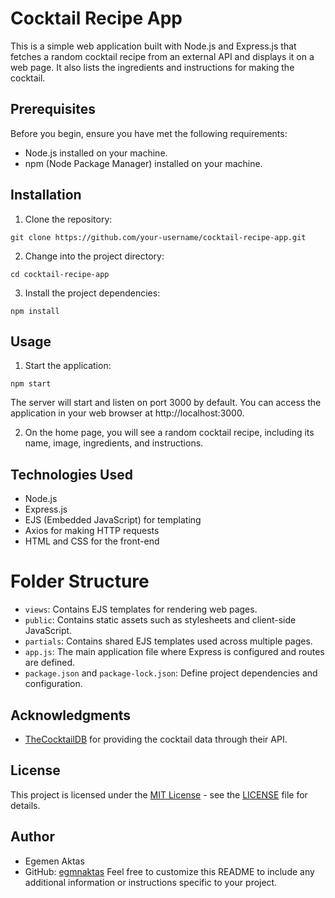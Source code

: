 # Cocktail Recipe App
This is a simple web application built with Node.js and Express.js that fetches a random cocktail recipe from an external API and displays it on a web page. It also lists the ingredients and instructions for making the cocktail.

## Prerequisites
Before you begin, ensure you have met the following requirements:

* Node.js installed on your machine.
* npm (Node Package Manager) installed on your machine.
## Installation
1. Clone the repository:

```
git clone https://github.com/your-username/cocktail-recipe-app.git
```
2. Change into the project directory:

```
cd cocktail-recipe-app
```
3. Install the project dependencies:

```
npm install
```
## Usage
1. Start the application:

```
npm start
```
The server will start and listen on port 3000 by default. You can access the application in your web browser at http://localhost:3000.

2. On the home page, you will see a random cocktail recipe, including its name, image, ingredients, and instructions.

## Technologies Used
* Node.js
* Express.js
* EJS (Embedded JavaScript) for templating
* Axios for making HTTP requests
* HTML and CSS for the front-end
# Folder Structure
* `views`: Contains EJS templates for rendering web pages.
* `public`: Contains static assets such as stylesheets and client-side JavaScript.
* `partials`: Contains shared EJS templates used across multiple pages.
* `app.js`: The main application file where Express is configured and routes are defined.
* `package.json` and `package-lock.json`: Define project dependencies and configuration.
## Acknowledgments
* [TheCocktailDB](https://www.thecocktaildb.com) for providing the cocktail data through their API.
## License
This project is licensed under the [MIT License](LICENSE) - see the [LICENSE](LICENSE) file for details.

## Author
* Egemen Aktas
* GitHub: [egmnaktas](https://github.com/egmnaktas)
Feel free to customize this README to include any additional information or instructions specific to your project.
